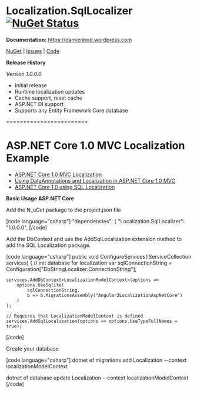 Localization.SqlLocalizer [![NuGet Status](http://img.shields.io/nuget/v/Localization.SqlLocalizer.svg?style=flat-square)](https://www.nuget.org/packages/Localization.SqlLocalizer/)
========================
<strong>Documentation:</strong>
 https://damienbod.wordpress.com

<a href="https://www.nuget.org/packages/Localization.SqlLocalizer/">NuGet</a> | <a href="https://github.com/damienbod/AspNet5Localization/issues">Issues</a> | <a href="https://github.com/damienbod/AspNet5Localization/tree/master/AspNet5Localization/src/Localization.SqlLocalizer">Code</a>

<strong>Release History</strong>

<em>Version 1.0.0.0</em>
<ul>
 	<li>Initial release</li>
	<li>Runtime localization updates</li>
	<li>Cache support, reset cache</li>
        <li>ASP.NET DI support</li>
        <li>Supports any Entity Framework Core database</li>

</ul>

========================


# ASP.NET Core 1.0 MVC Localization Example


<ul>
	<li><a href="http://damienbod.com/2015/10/21/asp-net-5-mvc-6-localization/">ASP.NET Core 1.0 MVC Localization</a></li>
	<li><a href="http://damienbod.com/2015/10/24/using-dataannotations-and-localization-in-asp-net-5-mvc-6/">Using DataAnnotations and Localization in ASP.NET Core 1.0 MVC </a></li>
	<li><a href="http://damienbod.com/2016/01/29/asp-net-core-1-0-using-sql-localization/">ASP.NET Core 1.0 using SQL Localization</a></li>
</ul>



<strong>Basic Usage ASP.NET Core</strong>

Add the N_uGet package to the project.json file

[code language="csharp"]
"dependencies": {
        "Localization.SqlLocalizer": "1.0.0.0",
[/code]

Add the DbContext and use the AddSqlLocalization extension method to add the SQL Localization package.

[code language="csharp"]
public void ConfigureServices(IServiceCollection services)
{
	// init database for localization
	var sqlConnectionString = Configuration["DbStringLocalizer:ConnectionString"];

	services.AddDbContext<LocalizationModelContext>(options =>
		options.UseSqlite(
			sqlConnectionString,
			b => b.MigrationsAssembly("Angular2LocalizationAspNetCore")
		)
	);

	// Requires that LocalizationModelContext is defined
	services.AddSqlLocalization(options => options.UseTypeFullNames = true);

[/code]

Create your database

[code language="csharp"]
dotnet ef migrations add Localization --context localizationModelContext

dotnet ef database update Localization --context localizationModelContext
[/code]


